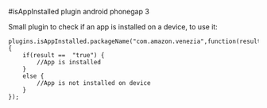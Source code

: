 #isAppInstalled plugin android phonegap 3

Small plugin to check if an app is installed on a device, to use it:

    plugins.isAppInstalled.packageName("com.amazon.venezia",function(result) {
        if(result ==  "true") {
            //App is installed
        }
        else {
            //App is not installed on device
        }
    });